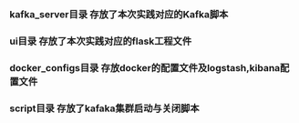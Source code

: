 ### kafka_server目录 存放了本次实践对应的Kafka脚本

### ui目录 存放了本次实践对应的flask工程文件

### docker_configs目录 存放docker的配置文件及logstash,kibana配置文件

### script目录 存放了kafaka集群启动与关闭脚本

